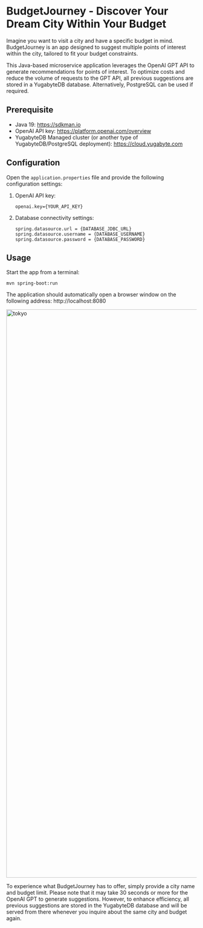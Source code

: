 # BudgetJourney - Discover Your Dream City Within Your Budget

Imagine you want to visit a city and have a specific budget in mind. BudgetJourney is an app designed to suggest multiple points of interest within the city, tailored to fit your budget constraints.

This Java-based microservice application leverages the OpenAI GPT API to generate recommendations for points of interest. To optimize costs and reduce the volume of requests to the GPT API, all previous suggestions are stored in a YugabyteDB database. Alternatively, PostgreSQL can be used if required.

## Prerequisite

* Java 19: https://sdkman.io
* OpenAI API key: https://platform.openai.com/overview
* YugabyteDB Managed cluster (or another type of YugabyteDB/PostgreSQL deployment): https://cloud.yugabyte.com

## Configuration

Open the `application.properties` file and provide the following configuration settings:

1. OpenAI API key:
    ```shell
    openai.key={YOUR_API_KEY}
    ```
2. Database connectivity settings:
    ```shell
    spring.datasource.url = {DATABASE_JDBC_URL}
    spring.datasource.username = {DATABASE_USERNAME}
    spring.datasource.password = {DATABASE_PASSWORD}
    ```

## Usage

Start the app from a terminal:
```shell
mvn spring-boot:run
```

The application should automatically open a browser window on the following address: http://localhost:8080

<img width="1505" alt="tokyo" src="https://user-images.githubusercontent.com/1537233/228314699-dfd48764-3565-4dca-8875-caf9ae3f3e8b.png">

To experience what BudgetJourney has to offer, simply provide a city name and budget limit. Please note that it may take 30 seconds or more for the OpenAI GPT to generate suggestions. However, to enhance efficiency, all previous suggestions are stored in the YugabyteDB database and will be served from there whenever you inquire about the same city and budget again.
